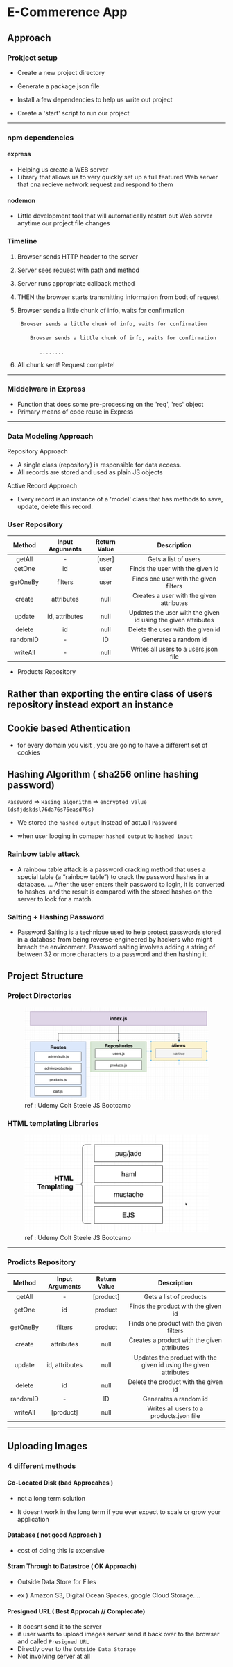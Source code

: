 # E-Commerence App

## Approach

### Prokject setup

- Create a new project directory

- Generate a package.json file

- Install a few dependencies to help us write out project

- Create a 'start' script to run our project

---

### npm dependencies

#### express

- Helping us create a WEB server
- Library that allows us to very quickly set up a full featured Web server that cna recieve network request and respond to them

#### nodemon

- Little development tool that will automatically restart out Web server anytime our project file changes

### Timeline

1.  Browser sends HTTP header to the server
2.  Server sees request with path and method
3.  Server runs appropriate callback method
4.  THEN the browser starts transmitting information from bodt of request
5.  Browser sends a little chunk of info, waits for confirmation

         Browser sends a little chunk of info, waits for confirmation

            Browser sends a little chunk of info, waits for confirmation

               ........

6.  All chunk sent! Request complete!

---

### Middelware in Express

- Function that does some pre-processing on the 'req', 'res' object
- Primary means of code reuse in Express

---

### Data Modeling Approach

Repository Approach

- A single class (repository) is responsible for data access.
- All records are stored and used as plain JS objects

Active Record Approach

- Every record is an instance of a 'model' class that has methods to save, update, delete this record.

### User Repository

|  Method  | Input Arguments | Return Value |                          Description                          |
| :------: | :-------------: | :----------: | :-----------------------------------------------------------: |
|  getAll  |        -        |    [user]    |                     Gets a list of users                      |
|  getOne  |       id        |     user     |               Finds the user with the given id                |
| getOneBy |     filters     |     user     |             Finds one user with the given filters             |
|  create  |   attributes    |     null     |           Creates a user with the given attributes            |
|  update  | id, attributes  |     null     | Updates the user with the given id using the given attributes |
|  delete  |       id        |     null     |               Delete the user with the given id               |
| randomID |        -        |      ID      |                     Generates a random id                     |
| writeAll |        -        |     null     |             Writes all users to a users.json file             |

- Products Repository

## Rather than exporting the entire class of users repository instead export an instance

## Cookie based Athentication

- for every domain you visit , you are going to have a different set of cookies

## Hashing Algorithm ( sha256 online hashing password)

`Password` => `Hasing algorithm` => `encrypted value (dsfjdskdsl76da76s76easd76s)`

- We stored the `hashed output` instead of actuall `Password`

- when user looging in comaper `hashed output` to `hashed input`

### Rainbow table attack

- A rainbow table attack is a password cracking method that uses a special table (a “rainbow table”) to crack the password hashes in a database. ... After the user enters their password to login, it is converted to hashes, and the result is compared with the stored hashes on the server to look for a match.

### Salting + Hashing Password

- Password Salting is a technique used to help protect passwords stored in a database from being reverse-engineered by hackers who might breach the environment. Password salting involves adding a string of between 32 or more characters to a password and then hashing it.

## Project Structure

### Project Directories

<figure>
    <img src="images/project-directories.png">
    <caption>ref : Udemy Colt Steele JS Bootcamp</caption>
</figure>

### HTML templating Libraries

<figure>
    <img src="images/templating-libraries.png">
    <caption>ref : Udemy Colt Steele JS Bootcamp</caption>
</figure>

---

### Prodicts Repository

|  Method  | Input Arguments | Return Value |                           Description                            |
| :------: | :-------------: | :----------: | :--------------------------------------------------------------: |
|  getAll  |        -        |  [product]   |                     Gets a list of products                      |
|  getOne  |       id        |   product    |               Finds the product with the given id                |
| getOneBy |     filters     |   product    |             Finds one product with the given filters             |
|  create  |   attributes    |     null     |           Creates a product with the given attributes            |
|  update  | id, attributes  |     null     | Updates the product with the given id using the given attributes |
|  delete  |       id        |     null     |               Delete the product with the given id               |
| randomID |        -        |      ID      |                      Generates a random id                       |
| writeAll |    [product]    |     null     |             Writes all users to a products.json file             |

---

## Uploading Images

### 4 different methods

#### Co-Located Disk (bad Approcahes )

- not a long term solution

- It doesnt work in the long term if you ever expect to scale or grow your application

#### Database ( not good Approach )

- cost of doing this is expensive

#### Stram Through to Datastroe ( OK Approach)

- Outside Data Store for Files

- ex ) Amazon S3, Digital Ocean Spaces, google Cloud Storage....

#### Presigned URL ( Best Approcah // Complecate)

- It doesnt send it to the server
- if user wants to upload images server send it back over to the browser and called `Presigned URL`
- Directly over to the `Outside Data Storage`
- Not involving server at all
